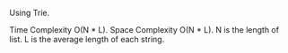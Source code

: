 Using Trie.


Time Complexity O(N * L). Space Complexity O(N * L). N is the length of list. L is the average length of each string.
